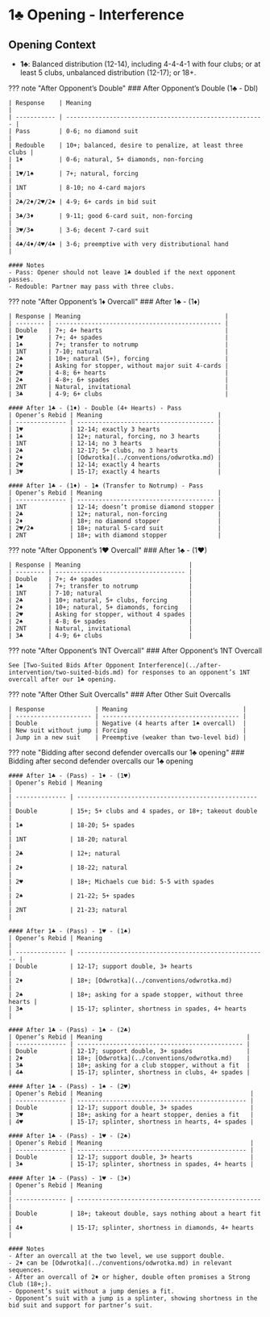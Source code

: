 # 1♣ Opening - Interference

## Opening Context

- **1♣**: Balanced distribution (12-14), including 4-4-4-1 with four clubs; or at least 5 clubs, unbalanced distribution (12-17); or 18+.

??? note "After Opponent’s Double"
    ### After Opponent’s Double (1♣ - Dbl)

    | Response    | Meaning                                                 |
    | ----------- | ------------------------------------------------------- |
    | Pass        | 0-6; no diamond suit                                    |
    | Redouble    | 10+; balanced, desire to penalize, at least three clubs |
    | 1♦          | 0-6; natural, 5+ diamonds, non-forcing                  |
    | 1♥/1♠       | 7+; natural, forcing                                    |
    | 1NT         | 8-10; no 4-card majors                                  |
    | 2♣/2♦/2♥/2♠ | 4-9; 6+ cards in bid suit                               |
    | 3♣/3♦       | 9-11; good 6-card suit, non-forcing                     |
    | 3♥/3♠       | 3-6; decent 7-card suit                                 |
    | 4♣/4♦/4♥/4♠ | 3-6; preemptive with very distributional hand           |

    #### Notes
    - Pass: Opener should not leave 1♣ doubled if the next opponent passes.
    - Redouble: Partner may pass with three clubs.

??? note "After Opponent’s 1♦ Overcall"
    ### After 1♣ - (1♦)

    | Response | Meaning                                        |
    | -------- | ---------------------------------------------- |
    | Double   | 7+; 4+ hearts                                  |
    | 1♥       | 7+; 4+ spades                                  |
    | 1♠       | 7+; transfer to notrump                        |
    | 1NT      | 7-10; natural                                  |
    | 2♣       | 10+; natural (5+), forcing                     |
    | 2♦       | Asking for stopper, without major suit 4-cards |
    | 2♥       | 4-8; 6+ hearts                                 |
    | 2♠       | 4-8+; 6+ spades                                |
    | 2NT      | Natural, invitational                          |
    | 3♣       | 4-9; 6+ clubs                                  |

    #### After 1♣ - (1♦) - Double (4+ Hearts) - Pass
    | Opener’s Rebid | Meaning                                |
    | -------------- | -------------------------------------- |
    | 1♥             | 12-14; exactly 3 hearts                |
    | 1♠             | 12+; natural, forcing, no 3 hearts     |
    | 1NT            | 12-14; no 3 hearts                     |
    | 2♣             | 12-17; 5+ clubs, no 3 hearts           |
    | 2♦             | [Odwrotka](../conventions/odwrotka.md) |
    | 2♥             | 12-14; exactly 4 hearts                |
    | 3♥             | 15-17; exactly 4 hearts                |

    #### After 1♣ - (1♦) - 1♠ (Transfer to Notrump) - Pass
    | Opener’s Rebid | Meaning                                |
    | -------------- | -------------------------------------- |
    | 1NT            | 12-14; doesn’t promise diamond stopper |
    | 2♣             | 12+; natural, non-forcing              |
    | 2♦             | 18+; no diamond stopper                |
    | 2♥/2♠          | 18+; natural 5-card suit               |
    | 2NT            | 18+; with diamond stopper              |

??? note "After Opponent’s 1♥ Overcall"
    ### After 1♣ - (1♥)

    | Response | Meaning                              |
    | -------- | ------------------------------------ |
    | Double   | 7+; 4+ spades                        |
    | 1♠       | 7+; transfer to notrump              |
    | 1NT      | 7-10; natural                        |
    | 2♣       | 10+; natural, 5+ clubs, forcing      |
    | 2♦       | 10+; natural, 5+ diamonds, forcing   |
    | 2♥       | Asking for stopper, without 4 spades |
    | 2♠       | 4-8; 6+ spades                       |
    | 2NT      | Natural, invitational                |
    | 3♣       | 4-9; 6+ clubs                        |

??? note "After Opponent’s 1NT Overcall"
    ### After Opponent’s 1NT Overcall

    See [Two-Suited Bids After Opponent Interference](../after-intervention/two-suited-bids.md) for responses to an opponent’s 1NT overcall after our 1♣ opening.

??? note "After Other Suit Overcalls"
    ### After Other Suit Overcalls

    | Response              | Meaning                                |
    | --------------------- | -------------------------------------- |
    | Double                | Negative (4 hearts after 1♠ overcall)  |
    | New suit without jump | Forcing                                |
    | Jump in a new suit    | Preemptive (weaker than two-level bid) |

??? note "Bidding after second defender overcalls our 1♣ opening"
    ### Bidding after second defender overcalls our 1♣ opening

    #### After 1♣ - (Pass) - 1♦ - (1♥)
    | Opener’s Rebid | Meaning                                            |
    | -------------- | -------------------------------------------------- |
    | Double         | 15+; 5+ clubs and 4 spades, or 18+; takeout double |
    | 1♠             | 18-20; 5+ spades                                   |
    | 1NT            | 18-20; natural                                     |
    | 2♣             | 12+; natural                                       |
    | 2♦             | 18-22; natural                                     |
    | 2♥             | 18+; Michaels cue bid: 5-5 with spades             |
    | 2♠             | 21-22; 5+ spades                                   |
    | 2NT            | 21-23; natural                                     |

    #### After 1♣ - (Pass) - 1♥ - (1♠)
    | Opener’s Rebid | Meaning                                               |
    | -------------- | ----------------------------------------------------- |
    | Double         | 12-17; support double, 3+ hearts                      |
    | 2♦             | 18+; [Odwrotka](../conventions/odwrotka.md)           |
    | 2♠             | 18+; asking for a spade stopper, without three hearts |
    | 3♠             | 15-17; splinter, shortness in spades, 4+ hearts       |

    #### After 1♣ - (Pass) - 1♠ - (2♣)
    | Opener’s Rebid | Meaning                                        |
    | -------------- | ---------------------------------------------- |
    | Double         | 12-17; support double, 3+ spades               |
    | 2♦             | 18+; [Odwrotka](../conventions/odwrotka.md)    |
    | 3♣             | 18+; asking for a club stopper, without a fit  |
    | 4♣             | 15-17; splinter, shortness in clubs, 4+ spades |

    #### After 1♣ - (Pass) - 1♠ - (2♥)
    | Opener’s Rebid | Meaning                                         |
    | -------------- | ----------------------------------------------- |
    | Double         | 12-17; support double, 3+ spades                |
    | 3♥             | 18+; asking for a heart stopper, denies a fit   |
    | 4♥             | 15-17; splinter, shortness in hearts, 4+ spades |

    #### After 1♣ - (Pass) - 1♥ - (2♠)
    | Opener’s Rebid | Meaning                                         |
    | -------------- | ----------------------------------------------- |
    | Double         | 12-17; support double, 3+ hearts                |
    | 3♠             | 15-17; splinter, shortness in spades, 4+ hearts |

    #### After 1♣ - (Pass) - 1♥ - (3♦)
    | Opener’s Rebid | Meaning                                             |
    | -------------- | --------------------------------------------------- |
    | Double         | 18+; takeout double, says nothing about a heart fit |
    | 4♦             | 15-17; splinter, shortness in diamonds, 4+ hearts   |

    #### Notes
    - After an overcall at the two level, we use support double.
    - 2♦ can be [Odwrotka](../conventions/odwrotka.md) in relevant sequences.
    - After an overcall of 2♦ or higher, double often promises a Strong Club (18+;).
    - Opponent’s suit without a jump denies a fit.
    - Opponent’s suit with a jump is a splinter, showing shortness in the bid suit and support for partner’s suit.